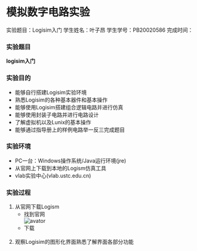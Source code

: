 # 模拟数字电路实验
实验题目：Logisim入门 
学生姓名：叶子昂
学生学号：PB20020586
完成时间：
### 实验题目
**logisim入门**
### 实验目的
* 能够自行搭建Logisim实验环境
* 熟悉Logisim的各种基本器件和基本操作
* 能够使用Logisim搭建组合逻辑电路并进行仿真
* 能够使用封装子电路并进行电路设计
* 了解虚拟机以及Lunix的基本操作
* 能够通过指导册上的样例电路举一反三完成题目
### 实验环境
* PC一台：Windows操作系统/Java运行环境(jre)
* 从官网上下载到本地的Logism仿真工具
* vlab实验中心(vlab.ustc.edu.cn)
### 实验过程
1. 从官网下载Logism
   - 找到官网  
     ![avator](https://baike.baidu.com/pic/%E4%BA%9A%E9%A9%AC%E9%80%8A/21766/1/b812c8fcc3cec3fdfc03aebaa0c2c33f8794a5c289e0?fr=lemma&ct=single#aid=1&pic=b812c8fcc3cec3fdfc03aebaa0c2c33f8794a5c289e0)
   - 下载  
     ![]()
2. 观察Logisim的图形化界面熟悉了解界面各部分功能
